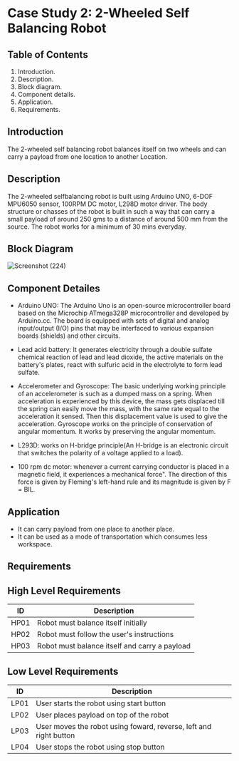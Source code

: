 # Case Study 2: 2-Wheeled Self Balancing Robot

## Table of Contents

1.   Introduction.
2.   Description.
3.   Block diagram.
4.   Component details.
5.   Application.
6.   Requirements.

## Introduction

The 2-wheeled self balancing robot balances itself on two wheels and can carry a payload from one location to another
Location.

## Description

The 2-wheeled selfbalancing robot is built using Arduino UNO, 6-DOF MPU6050 sensor, 100RPM DC motor, L298D motor driver. The body structure or chasses of the robot is built in
such a way that can carry a small payload of around 250 gms to a distance of around 500 mm from the source. The robot works for a minimum of 30 mins everyday.

## Block Diagram

![Screenshot (224)](https://user-images.githubusercontent.com/42509490/154862731-120869ba-c725-497d-96a6-98617d5b3155.png)

## Component Detailes

*   Arduino UNO:  The Arduino Uno is an open-source microcontroller board based on the Microchip ATmega328P microcontroller and developed by Arduino.cc. The board is equipped
    with sets of digital and analog input/output (I/O) pins that may be interfaced to various expansion boards (shields) and other circuits.

*   Lead acid battery:  It generates electricity through a double sulfate chemical reaction of lead and lead  dioxide, the active materials on the battery's plates, react with
    sulfuric acid in the electrolyte to form lead  sulfate.

*   Accelerometer and Gyroscope:  The basic underlying working principle of an accelerometer is such as a dumped  mass on a spring. When acceleration is experienced by this
    device, the mass gets displaced till the spring can easily  move the mass, with the same rate equal to the acceleration it sensed. Then this displacement value is used to
    give the acceleration. Gyroscope works on the principle of conservation of angular momentum. It works by preserving the angular  momentum.

*   L293D: works on H-bridge principle(An H-bridge is an electronic circuit that switches the polarity of a  voltage applied to a load).

*   100 rpm dc motor: whenever a current carrying conductor is placed in a magnetic field, it experiences a  mechanical force". The direction of this force is given by
    Fleming's left-hand rule and its magnitude is given  by F = BIL.

## Application

*   It can carry payload from one place to another place.
*   It can be used as a mode of transportation which consumes less workspace.

## Requirements

## High Level Requirements

| ID | Description  |
|----|-------------------------------------------------|
|HP01| Robot must balance itself initially |
|HP02| Robot must follow the user's instructions |
|HP03| Robot must balance itself and carry a payload |

## Low Level Requirements

| ID | Description  |
|----|-----------------------------------------------------------------|
|LP01| User starts the robot using start button |
|LP02| User places payload on top of the robot |
|LP03| User moves the robot using foward, reverse, left and right button |
|LP04| User stops the robot using stop button |
